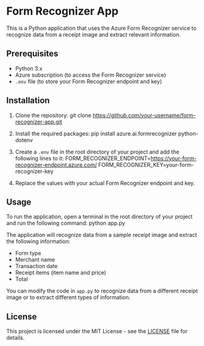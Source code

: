 # Form Recognizer App

This is a Python application that uses the Azure Form Recognizer service to recognize data from a receipt image and extract relevant information.

## Prerequisites

- Python 3.x
- Azure subscription (to access the Form Recognizer service)
- `.env` file (to store your Form Recognizer endpoint and key)

## Installation

1. Clone the repository:
git clone https://github.com/your-username/form-recognizer-app.git


2. Install the required packages:
pip install azure.ai.formrecognizer python-dotenv


3. Create a `.env` file in the root directory of your project and add the following lines to it:
FORM_RECOGNIZER_ENDPOINT=https://your-form-recognizer-endpoint.azure.com/
FORM_RECOGNIZER_KEY=your-form-recognizer-key


4. Replace the values with your actual Form Recognizer endpoint and key.

## Usage

To run the application, open a terminal in the root directory of your project and run the following command:
python app.py


The application will recognize data from a sample receipt image and extract the following information:

- Form type
- Merchant name
- Transaction date
- Receipt items (item name and price)
- Total

You can modify the code in `app.py` to recognize data from a different receipt image or to extract different types of information.

## License

This project is licensed under the MIT License - see the [LICENSE](LICENSE) file for details.
